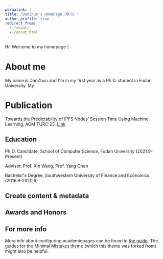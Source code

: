 ```yaml
---
permalink: /
title: "DanZhuo's HomePage（卓丹）"
author_profile: true
redirect_from: 
  - /about/
  - /about.html
---
```


Hi! Welcome to my homepage！

About me
======
My name is DanZhuo and I'm in my first year as a Ph.D. student in Fudan University. My 


Publication
======
Towards the Predictability of IPFS Nodes’ Session Time Using Machine Learning, ACM TURC'23, [Link](https://doi.org/10.1145/3603165.3607397)


Education
------
Ph.D. Candidate, School of Computer Science, Fudan University (2021.9-Present)

Advisor: Prof. Xin Wang, Prof. Yang Chen

Bachelor's Degree, Southwestern University of Finance and Economics (2016.9-2020.6)

Create content & metadata
------


Awards and Honors
------


For more info
------
More info about configuring academicpages can be found in [the guide](https://academicpages.github.io/markdown/). The [guides for the Minimal Mistakes theme](https://mmistakes.github.io/minimal-mistakes/docs/configuration/) (which this theme was forked from) might also be helpful.
